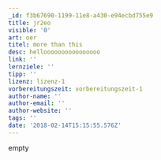 ```yaml
---
_id: f3b67690-1199-11e8-a430-e94ecbd755e9
title: jr2eo
visible: '0'
art: oer
titel: more than this
desc: helloooooooooooooooo
link: ''
lernziele: ''
tipp: ''
lizenz: lizenz-1
vorbereitungszeit: vorbereitungszeit-1
author-name: ''
author-email: ''
author-website: ''
tags: ''
date: '2018-02-14T15:15:55.576Z'
---
```

empty

